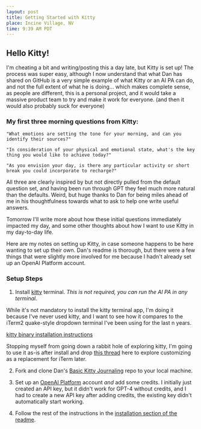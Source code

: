 ```yaml
---
layout: post
title: Getting Started with Kitty
place: Incine Village, NV
time: 9:39 AM PDT
---
```


## Hello Kitty!

I'm cheating a bit and writing/posting this a day late, but Kitty is set up! The process was super easy, although I now understand that what Dan has shared on GitHub is a very simple example of what Kitty or an AI PA can do, and not the full extent of what he is doing... which makes complete sense, as people are different, this is a personal project, and it would take a massive product team to try and make it work for everyone. (and then it would also probably suck for everyone)

### My first three morning questions from Kitty:

```
"What emotions are setting the tone for your morning, and can you identify their sources?"

"In consideration of your physical and emotional state, what's the key thing you would like to achieve today?"

"As you envision your day, is there any particular activity or short break you could incorporate to recharge?"
```

All three are clearly inspired by but not directly pulled from the default question set, and having been run through GPT they feel much more natural than the defaults. Weird, but huge thanks to Dan for being miles ahead of me in his thoughtfulness towards what to ask to help one write useful answers.

Tomorrow I'll write more about how these initial questions immediately impacted my day, and some other thoughts about how I want to use Kitty in my day-to-day life.

Here are my notes on setting up Kitty, in case someone happens to be here wanting to set up their own. Dan's readme is thorough, but there were a few things that were slightly more involved for me because I hadn't already set up an OpenAI Platform account.

### Setup Steps

1. Install [kitty](https://sw.kovidgoyal.net/kitty/) terminal. _This is not required, you can run the AI PA in any terminal._

  While it's not mandatory to install the kitty terminal app, I'm doing it because I've never used kitty, and I want to see how it compares to the iTerm2 quake-style dropdown terminal I've been using for the last n years.

  [kitty binary installation instructions](https://sw.kovidgoyal.net/kitty/binary/)

  Stopping myself from going down a rabbit hole of exploring kitty, I'm going to use it as-is after install and drop [this thread](https://github.com/kovidgoyal/kitty/issues/45) here to explore customizing as a replacement for iTerm later.

2. Fork and clone Dan's [Basic Kitty Journaling](https://github.com/revdancatt/basic-kitty-journaling) repo to your local machine.

3. Set up an [OpenAI Platform](https://platform.openai.com/welcome?step=create) account *and* add some credits. I initially just created an API key, but it didn't work for GPT-4 without credits, and I had to create a new API key after adding credits, the existing key didn't automatically start working.

4. Follow the rest of the instructions in the [installation section of the readme](https://github.com/revdancatt/basic-kitty-journaling?tab=readme-ov-file#installation).